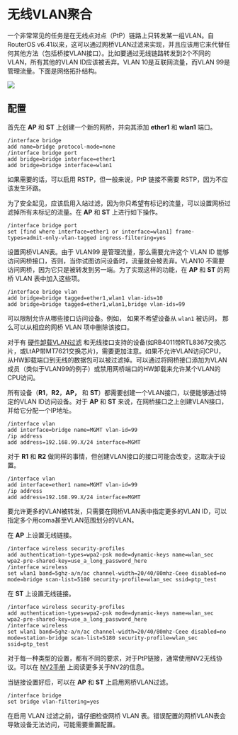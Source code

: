 # 无线VLAN聚合

一个非常常见的任务是在无线点对点（PtP）链路上只转发某一组VLAN。自RouterOS v6.41以来，这可以通过网桥VLAN过滤来实现，并且应该用它来代替任何其他方法（包括桥接VLAN接口）。比如要通过无线链路转发到2个不同的VLAN，所有其他的VLAN ID应该被丢弃。VLAN 10是互联网流量，而VLAN 99是管理流量。下面是网络拓扑结构。

![](https://help.mikrotik.com/docs/download/attachments/122388482/Wlan_trunk.jpg?version=1&modificationDate=1653919647235&api=v2)

## 配置

首先在 **AP** 和 **ST** 上创建一个新的网桥，并向其添加 **ether1** 和 **wlan1** 端口。

```shell
/interface bridge
add name=bridge protocol-mode=none
/interface bridge port
add bridge=bridge interface=ether1
add bridge=bridge interface=wlan1

```
  
如果需要的话，可以启用 RSTP，但一般来说，PtP 链接不需要 RSTP，因为不应该发生环路。
  
为了安全起见，应该启用入站过滤，因为你只希望有标记的流量，可以设置网桥过滤掉所有未标记的流量。在 **AP** 和 **ST** 上进行如下操作。

```shell
/interface bridge port
set [find where interface=ether1 or interface=wlan1] frame-types=admit-only-vlan-tagged ingress-filtering=yes

```
  
设置网桥VLAN表。由于 VLAN99 是管理流量，那么需要允许这个 VLAN ID 能够访问网桥接口，否则，当你试图访问设备时，流量就会被丢弃。VLAN10 不需要访问网桥，因为它只是被转发到另一端。为了实现这样的功能，在 **AP** 和 **ST** 的网桥 VLAN 表中加入这些项。
  
```shell
/interface bridge vlan
add bridge=bridge tagged=ether1,wlan1 vlan-ids=10
add bridge=bridge tagged=ether1,wlan1,bridge vlan-ids=99

```
  
可以限制允许从哪些接口访问设备。例如， 如果不希望设备从 `wlan1` 被访问， 那么可以从相应的网桥 VLAN 项中删除该接口。

对于有 [硬件卸载VLAN过滤](https://help.mikrotik.com/docs/display/ROS/Bridging+and+Switching#BridgingandSwitching-BridgeHardwareOffloading) 和无线接口支持的设备(如RB4011带RTL8367交换芯片，或LtAP带MT7621交换芯片)，需要更加注意。如果不允许VLAN访问CPU，从HW卸载端口到无线的数据包可以被过滤掉。可以通过将网桥接口添加为VLAN成员（类似于VLAN99的例子）或禁用网桥端口的HW卸载来允许某个VLAN的CPU访问。
  
所有设备（**R1**，**R2**，**AP，** 和 **ST**）都需要创建一个VLAN接口，以便能够通过特定的VLAN ID访问设备。对于 **AP** 和 **ST** 来说，在网桥接口之上创建VLAN接口，并给它分配一个IP地址。

```shell
/interface vlan
add interface=bridge name=MGMT vlan-id=99
/ip address
add address=192.168.99.X/24 interface=MGMT

```

对于 **R1** 和 **R2** 做同样的事情，但创建VLAN接口的接口可能会改变，这取决于设置。

```shell
/interface vlan
add interface=ether1 name=MGMT vlan-id=99
/ip address
add address=192.168.99.X/24 interface=MGMT

```
  
要允许更多的VLAN被转发，只需要在网桥VLAN表中指定更多的VLAN ID，可以指定多个用coma甚至VLAN范围划分的VLAN。
  
在 **AP** 上设置无线链接。

```shell
/interface wireless security-profiles
add authentication-types=wpa2-psk mode=dynamic-keys name=wlan_sec wpa2-pre-shared-key=use_a_long_password_here
/interface wireless
set wlan1 band=5ghz-a/n/ac channel-width=20/40/80mhz-Ceee disabled=no mode=bridge scan-list=5180 security-profile=wlan_sec ssid=ptp_test

```

在 **ST** 上设置无线链接。

```shell
/interface wireless security-profiles
add authentication-types=wpa2-psk mode=dynamic-keys name=wlan_sec wpa2-pre-shared-key=use_a_long_password_here
/interface wireless
set wlan1 band=5ghz-a/n/ac channel-width=20/40/80mhz-Ceee disabled=no mode=station-bridge scan-list=5180 security-profile=wlan_sec ssid=ptp_test

```
  
对于每一种类型的设置，都有不同的要求，对于PtP链接，通常使用NV2无线协议。可以在 [NV2手册](https://wiki.mikrotik.com/wiki/Manual:Nv2 "Manual:Nv2") 上阅读更多关于NV2的信息。

当链接设置好后，可以在 **AP** 和 **ST** 上启用网桥VLAN过滤。

```shell
/interface bridge
set bridge vlan-filtering=yes

```
  
在启用 VLAN 过滤之前，请仔细检查网桥 VLAN 表。错误配置的网桥VLAN表会导致设备无法访问，可能需要重置配置。
